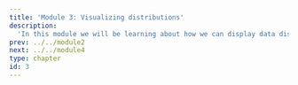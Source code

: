 ```yaml
---
title: 'Module 3: Visualizing distributions'
description:
  'In this module we will be learning about how we can display data distributions'
prev: ../../module2
next: ../../module4
type: chapter
id: 3
---
```


<exercise id="0" title="Module Learning Outcomes"  type="slides, video">
<slides source="module3/module3_00" shot="0" start="3:5707" end="4:5306"> </slides>
</exercise>

<exercise id="1" title="How to visualize data from a single column" type="slides,video">
<slides source="module3/module3_01" shot="1" start="0:003" end="07:12"> </slides>
</exercise>

<exercise id="5" title="What Did We Just Learn?" type="slides, video">
<slides source="module3/module3_end" shot="0" start="04:5307" end="05:5911">
</slides>
</exercise>
